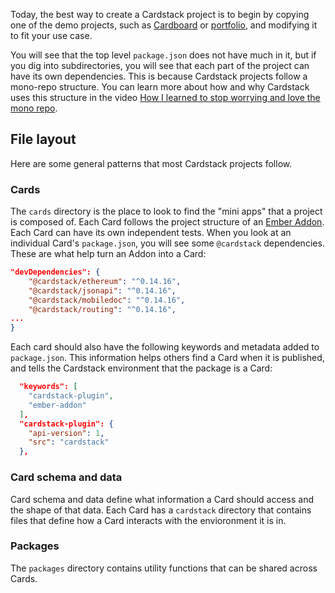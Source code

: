 Today, the best way to create a Cardstack project is to begin by copying one of the demo projects, such as [Cardboard](https://github.com/cardstack/cardboard) or [portfolio](https://github.com/cardstack/portfolio),
and modifying it to fit your use case.

You will see that the top level `package.json` does not have much in it,
but if you dig into subdirectories, you will see that each part of the project
can have its own dependencies.
This is because Cardstack projects follow a mono-repo structure.
You can learn more about how and why Cardstack uses this structure in the video
[How I learned to stop worrying and love the mono repo](https://www.youtube.com/watch?v=Q7QPqEAGu_U&list=PLE7tQUdRKcyYWLWrHgmWsvzsQBSWCLHYL&index=24&t=0s).

## File layout

Here are some general patterns that most Cardstack projects follow.

### Cards

The `cards` directory is the place to look to find the "mini apps" that
a project is composed of.
Each Card follows the project structure of an [Ember Addon](https://cli.emberjs.com/release/writing-addons/).
Each Card can have its own independent tests.
When you look at an individual Card's `package.json`, you will see some `@cardstack` dependencies. These are what help turn an Addon into a Card:

```json
"devDependencies": {
    "@cardstack/ethereum": "^0.14.16",
    "@cardstack/jsonapi": "^0.14.16",
    "@cardstack/mobiledoc": "^0.14.16",
    "@cardstack/routing": "^0.14.16",
...
}
```

Each card should also have the following keywords and metadata added to `package.json`. This information helps others find a Card when it is published, and tells the Cardstack environment that the package is a Card:

```json
  "keywords": [
    "cardstack-plugin",
    "ember-addon"
  ],
  "cardstack-plugin": {
    "api-version": 1,
    "src": "cardstack"
  },
```

### Card schema and data

Card schema and data define what information a Card should access and
the shape of that data. Each Card has a `cardstack` directory
that contains files that define how a Card interacts with the envioronment
it is in.

### Packages

The `packages` directory contains utility functions that can be
shared across Cards.